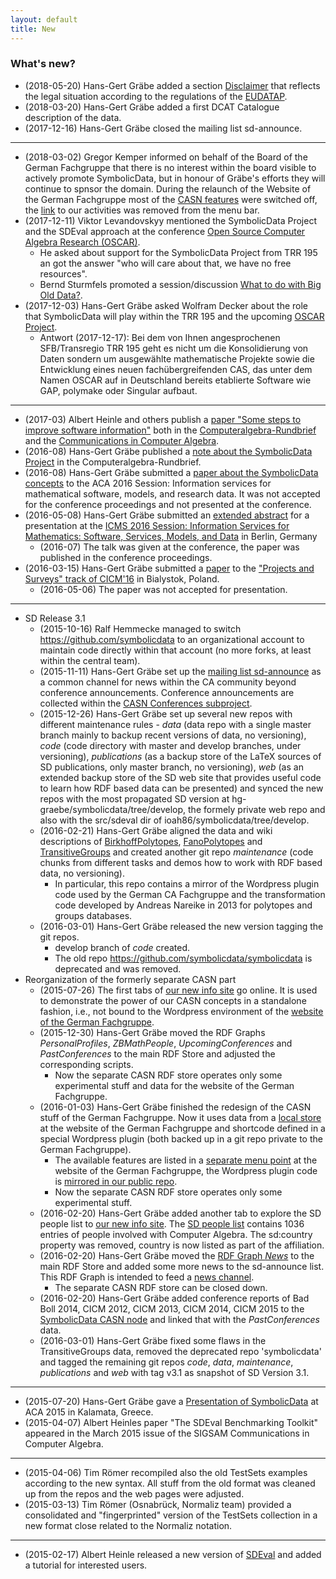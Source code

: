 ```yaml
---
layout: default
title: New
---
```


### What's new?

-   (2018-05-20) Hans-Gert Gräbe added a section [Disclaimer](Disclaimer "wikilink") that reflects the legal situation according to the regulations of the [EUDATAP](https://www.iitr.us/eudatap).
-   (2018-03-20) Hans-Gert Gräbe added a first DCAT Catalogue description of the data. 
-   (2017-12-16) Hans-Gert Gräbe closed the mailing list sd-announce.

* * * * *

-   (2018-03-02) Gregor Kemper informed on behalf of the Board of the German Fachgruppe that there is no interest within the board visible to actively promote SymbolicData, but in honour of Gräbe's efforts they will continue to spnsor the domain.  During the relaunch of the Website of the German Fachgruppe most of the [CASN features](CASN "wikilink") were switched off, the [link](http://www.fachgruppe-computeralgebra.de/symbolicdata/) to our activities was removed from the menu bar.
-   (2017-12-11) Viktor Levandovskyy mentioned the SymbolicData Project and the SDEval approach at the conference [Open Source Computer Algebra Research (OSCAR)](https://www.mis.mpg.de/calendar/conferences/2017/oscar2017.html).
    - He asked about support for the SymbolicData Project from TRR 195 an got the answer "who will care about that, we have no free resources".
    - Bernd Sturmfels promoted a session/discussion [What to do with Big Old Data?](https://www.mis.mpg.de/fileadmin/pdf/slides_oscar2017_3198.pdf).
-   (2017-12-03) Hans-Gert Gräbe asked Wolfram Decker about the role that SymbolicData will play within the TRR 195 and the upcoming [OSCAR Project](https://www.computeralgebra.de/sfb/).
    - Antwort (2017-12-17): Bei dem von Ihnen angesprochenen SFB/Transregio TRR 195 geht es nicht um die Konsolidierung von Daten sondern um ausgewählte mathematische Projekte sowie die Entwicklung eines neuen fachübergreifenden CAS, das unter dem Namen OSCAR auf in Deutschland bereits etablierte Software wie GAP, polymake oder Singular aufbaut.

* * * * *

-   (2017-03) Albert Heinle and others publish a [paper "Some steps to improve software information"](Publications "wikilink") both in the [Computeralgebra-Rundbrief](http://www.fachgruppe-computeralgebra.de/rundbrief/) and the [Communications in Computer Algebra](https://www.sigsam.org/cca/).
-   (2016-08) Hans-Gert Gräbe published a [note about the SymbolicData Project](Publications "wikilink") in the Computeralgebra-Rundbrief. 
-   (2016-08) Hans-Gert Gräbe submitted a [paper about the SymbolicData concepts](Publications "wikilink") to the ACA 2016 Session: Information services for mathematical software, models, and research data. It was not accepted for the conference proceedings and not presented at the conference.  
-   (2016-05-08) Hans-Gert Gräbe submitted an [extended abstract](Publications "wikilink") for a presentation at the [ICMS 2016 Session: Information Services for Mathematics: Software, Services, Models, and Data](http://www.emis.de/data/community/icms_s14.html) in Berlin, Germany
    - (2016-07) The talk was given at the conference, the paper was published in the conference proceedings.  
-   (2016-03-15) Hans-Gert Gräbe submitted a [paper](Publications "wikilink") to the ["Projects and Surveys" track of CICM'16](http://cicm-conference.org/2016/cicm.php?event=surveys) in Bialystok, Poland.
    -   (2016-05-06) The paper was not accepted for presentation.

* * * * *

-   SD Release 3.1
    -   (2015-10-16) Ralf Hemmecke managed to switch <https://github.com/symbolicdata> to an organizational account to maintain code directly within that account (no more forks, at least within the central team).
    -   (2015-11-11) Hans-Gert Gräbe set up the [mailing list sd-announce](http://lists.informatik.uni-leipzig.de/mailman/listinfo/sd-announce) as a common channel for news within the CA community beyond conference announcements. Conference announcements are collected within the [CASN Conferences subproject](Conferences "wikilink").
    -   (2015-12-26) Hans-Gert Gräbe set up several new repos with different maintenance rules - *data* (data repo with a single master branch mainly to backup recent versions of data, no versioning), *code* (code directory with master and develop branches, under versioning), *publications* (as a backup store of the LaTeX sources of SD publications, only master branch, no versioning), *web* (as an extended backup store of the SD web site that provides useful code to learn how RDF based data can be presented) and synced the new repos with the most propagated SD version at hg-graebe/symbolicdata/tree/develop, the formely private web repo and also with the src/sdeval dir of ioah86/symbolicdata/tree/develop.
    -   (2016-02-21) Hans-Gert Gräbe aligned the data and wiki descriptions of [BirkhoffPolytopes](BirkhoffPolytopes "wikilink"), [FanoPolytopes](FanoPolytopes "wikilink") and [TransitiveGroups](TransitiveGroups "wikilink") and created another git repo *maintenance* (code chunks from different tasks and demos how to work with RDF based data, no versioning).
        -   In particular, this repo contains a mirror of the Wordpress plugin code used by the German CA Fachgruppe and the transformation code developed by Andreas Nareike in 2013 for polytopes and groups databases.
    -   (2016-03-01) Hans-Gert Gräbe released the new version tagging the git repos.
        -   develop branch of *code* created.
        -   The old repo <https://github.com/symbolicdata/symbolicdata> is deprecated and was removed.
-   Reorganization of the formerly separate CASN part
    -   (2015-07-26) The first tabs of [our new info site](http://symbolicdata.org/info) go online. It is used to demonstrate the power of our CASN concepts in a standalone fashion, i.e., not bound to the Wordpress environment of the [website of the German Fachgruppe](http://www.fachgruppe-computeralgebra.de/symbolicdata/).
    -   (2015-12-30) Hans-Gert Gräbe moved the RDF Graphs *PersonalProfiles*, *ZBMathPeople*, *UpcomingConferences* and *PastConferences* to the main RDF Store and adjusted the corresponding scripts.
        -   Now the separate CASN RDF store operates only some experimental stuff and data for the website of the German Fachgruppe.
    -   (2016-01-03) Hans-Gert Gräbe finished the redesign of the CASN stuff of the German Fachgruppe. Now it uses data from a [local store](http://www.fachgruppe-computeralgebra.de/rdf/) at the website of the German Fachgruppe and shortcode defined in a special Wordpress plugin (both backed up in a git repo private to the German Fachgruppe).
        -   The available features are listed in a [separate menu point](http://www.fachgruppe-computeralgebra.de/symbolicdata/) at the website of the German Fachgruppe, the Wordpress plugin code is [mirrored in our public repo](https://github.com/symbolicdata/web/tree/master/casn-plugin).
        -   Now the separate CASN RDF store operates only some experimental stuff.
    -   (2016-02-20) Hans-Gert Gräbe added another tab to explore the SD people list to [our new info site](http://symbolicdata.org/info). The [SD people list](http://symbolicdata.org/Data/People/) contains 1036 entries of people involved with Computer Algebra. The sd:country property was removed, country is now listed as part of the affiliation.
    -   (2016-02-20) Hans-Gert Gräbe moved the [RDF Graph *News*](http://symbolicdata.org/Data/News/) to the main RDF Store and added some more news to the sd-announce list. This RDF Graph is intended to feed a [news channel](News "wikilink").
        -   The separate CASN RDF store can be closed down.
    -   (2016-02-20) Hans-Gert Gräbe added conference reports of Bad Boll 2014, CICM 2012, CICM 2013, CICM 2014, CICM 2015 to the [SymbolicData CASN node](http://symbolicdata.org/rdf) and linked that with the *PastConferences* data.
    -   (2016-03-01) Hans-Gert Gräbe fixed some flaws in the TransitiveGroups data, removed the deprecated repo 'symbolicdata' and tagged the remaining git repos *code*, *data*, *maintenance*, *publications* and *web* with tag v3.1 as snapshot of SD Version 3.1.

* * * * *

-   (2015-07-20) Hans-Gert Gräbe gave a [Presentation of SymbolicData](Publications "wikilink") at ACA 2015 in Kalamata, Greece.
-   (2015-04-07) Albert Heinles paper "The SDEval Benchmarking Toolkit" appeared in the March 2015 issue of the SIGSAM Communications in Computer Algebra.

* * * * *

-   (2015-04-06) Tim Römer recompiled also the old TestSets examples according to the new syntax. All stuff from the old format was cleaned up from the repos and the web pages were adjusted.
-   (2015-03-13) Tim Römer (Osnabrück, Normaliz team) provided a consolidated and "fingerprinted" version of the TestSets collection in a new format close related to the Normaliz notation.

* * * * *

-   (2015-02-17) Albert Heinle released a new version of [SDEval](SDEval "wikilink") and added a tutorial for interested users.

